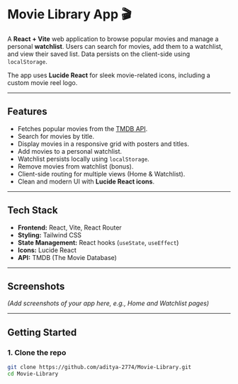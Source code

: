 # Movie Library App 🎬

A **React + Vite** web application to browse popular movies and manage a personal **watchlist**. Users can search for movies, add them to a watchlist, and view their saved list. Data persists on the client-side using `localStorage`.  

The app uses **Lucide React** for sleek movie-related icons, including a custom movie reel logo.

---

## **Features**

- Fetches popular movies from the [TMDB API](https://www.themoviedb.org/documentation/api).  
- Search for movies by title.  
- Display movies in a responsive grid with posters and titles.  
- Add movies to a personal watchlist.  
- Watchlist persists locally using `localStorage`.  
- Remove movies from watchlist (bonus).  
- Client-side routing for multiple views (Home & Watchlist).  
- Clean and modern UI with **Lucide React icons**.

---

## **Tech Stack**

- **Frontend:** React, Vite, React Router  
- **Styling:** Tailwind CSS  
- **State Management:** React hooks (`useState`, `useEffect`)  
- **Icons:** Lucide React  
- **API:** TMDB (The Movie Database)  

---

## **Screenshots**

*(Add screenshots of your app here, e.g., Home and Watchlist pages)*

---

## **Getting Started**

### **1. Clone the repo**
```bash
git clone https://github.com/aditya-2774/Movie-Library.git
cd Movie-Library
